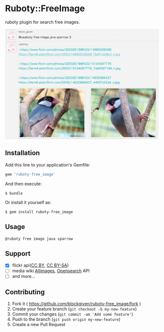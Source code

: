 # Ruboty::FreeImage

ruboty plugin for search free images.

![screenshot](screenshot.png)

## Installation

Add this line to your application's Gemfile:

```ruby
gem 'ruboty-free_image'
```

And then execute:

    $ bundle

Or install it yourself as:

    $ gem install ruboty-free_image

## Usage

    @ruboty free image java sparrow

## Support

- [x] flickr api([CC BY](http://creativecommons.org/licenses/by/2.0/), [CC BY-SA](http://creativecommons.org/licenses/by-sa/2.0/))
- [ ] media wiki [Allimages](http://www.mediawiki.org/wiki/API:Allimages), [Opensearch](http://www.mediawiki.org/wiki/API:Opensearch) API
- [ ] and more...

## Contributing

1. Fork it ( https://github.com/blockgiven/ruboty-free_image/fork )
2. Create your feature branch (`git checkout -b my-new-feature`)
3. Commit your changes (`git commit -am 'Add some feature'`)
4. Push to the branch (`git push origin my-new-feature`)
5. Create a new Pull Request
